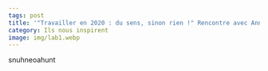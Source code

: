 ```yaml
---
tags: post
title: '"Travailler en 2020 : du sens, sinon rien !" Rencontre avec Anne-Sophie Godon'
category: Ils nous inspirent
image: img/lab1.webp
---
```

snuhneoahunt
